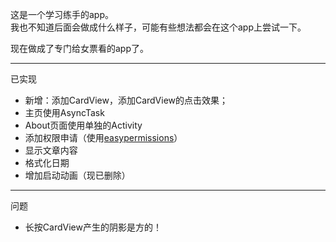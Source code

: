 这是一个学习练手的app。  
我也不知道后面会做成什么样子，可能有些想法都会在这个app上尝试一下。  

现在做成了专门给女票看的app了。

---
已实现
- 新增：添加CardView，添加CardView的点击效果；
- 主页使用AsyncTask
- About页面使用单独的Activity
- 添加权限申请（使用[easypermissions](https://github.com/googlesamples/easypermissions)）
- 显示文章内容
- 格式化日期
- 增加启动动画（现已删除）

---
问题
- 长按CardView产生的阴影是方的！
